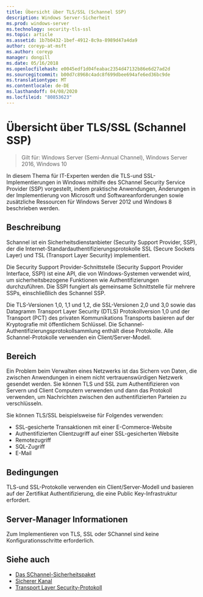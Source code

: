```yaml
---
title: Übersicht über TLS/SSL (Schannel SSP)
description: Windows Server-Sicherheit
ms.prod: windows-server
ms.technology: security-tls-ssl
ms.topic: article
ms.assetid: 1b7b0432-1bef-4912-8c9a-8989d47a4da9
author: coreyp-at-msft
ms.author: coreyp
manager: dongill
ms.date: 05/16/2018
ms.openlocfilehash: e0045edf1d04feabac2354d47132b86e6d27ad2d
ms.sourcegitcommit: b00d7c8968c4adc8f699dbee694afe6ed36bc9de
ms.translationtype: MT
ms.contentlocale: de-DE
ms.lasthandoff: 04/08/2020
ms.locfileid: "80853623"
---
```

# <a name="tlsssl-overview-schannel-ssp"></a>Übersicht über TLS/SSL (Schannel SSP)

>Gilt für: Windows Server (Semi-Annual Channel), Windows Server 2016, Windows 10

In diesem Thema für IT-Experten werden die TLS-und SSL-Implementierungen in Windows mithilfe des SChannel Security Service Provider (SSP) vorgestellt, indem praktische Anwendungen, Änderungen in der Implementierung von Microsoft und Softwareanforderungen sowie zusätzliche Ressourcen für Windows Server 2012 und Windows 8 beschrieben werden.

## <a name="description"></a><a name="BKMK_OVER"></a>Beschreibung
Schannel ist ein Sicherheitsdienstanbieter (Security Support Provider, SSP), der die Internet-Standardauthentifizierungsprotokolle SSL (Secure Sockets Layer) und TSL (Transport Layer Security) implementiert.

Die Security Support Provider-Schnittstelle (Security Support Provider Interface, SSPI) ist eine API, die von Windows-Systemen verwendet wird, um sicherheitsbezogene Funktionen wie Authentifizierungen durchzuführen. Die SSPI fungiert als gemeinsame Schnittstelle für mehrere SSPs, einschließlich des Schannel SSP.

Die TLS-Versionen 1,0, 1,1 und 1,2, die SSL-Versionen 2,0 und 3,0 sowie das Datagramm Transport Layer Security \(DTLS\) Protokollversion 1,0 und der Transport \(PCT\) des privaten Kommunikations Transports basieren auf der Kryptografie mit öffentlichem Schlüssel. Die Schannel-Authentifizierungsprotokollsammlung enthält diese Protokolle. Alle Schannel-Protokolle verwenden ein Client/Server-Modell.

## <a name="applications"></a><a name="BKMK_APP"></a>Bereich
Ein Problem beim Verwalten eines Netzwerks ist das Sichern von Daten, die zwischen Anwendungen in einem nicht vertrauenswürdigen Netzwerk gesendet werden. Sie können TLS und SSL zum Authentifizieren von Servern und Client Computern verwenden und dann das Protokoll verwenden, um Nachrichten zwischen den authentifizierten Parteien zu verschlüsseln.

Sie können TLS/SSL beispielsweise für Folgendes verwenden:

-   SSL-gesicherte Transaktionen mit einer E-Commerce-Website
-   Authentifizierten Clientzugriff auf einer SSL-gesicherten Website
-   Remotezugriff
-   SQL-Zugriff
-   E-Mail

## <a name="requirements"></a><a name="BKMK_SOFT"></a>Bedingungen
TLS-und SSL-Protokolle verwenden ein Client/Server-Modell und basieren auf der Zertifikat Authentifizierung, die eine Public Key-Infrastruktur erfordert.

## <a name="server-manager-information"></a><a name="BKMK_INSTALL"></a>Server-Manager Informationen
Zum Implementieren von TLS, SSL oder SChannel sind keine Konfigurationsschritte erforderlich.

## <a name="see-also"></a>Siehe auch ##

-   [Das SChannel-Sicherheitspaket](https://docs.microsoft.com/windows/desktop/com/schannel)
-   [Sicherer Kanal](https://docs.microsoft.com/windows/desktop/SecAuthN/secure-channel)
-   [Transport Layer Security-Protokoll](https://docs.microsoft.com/windows/desktop/SecAuthN/transport-layer-security-protocol)
